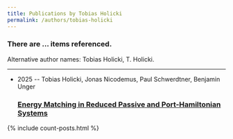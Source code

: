 ```yaml
---
title: Publications by Tobias Holicki
permalink: /authors/tobias-holicki
---
```


<h3 id="number-posts">There are ... items referenced.</h3>
<p id='info-authors'>Alternative author names: Tobias Holicki, T. Holicki.</p>
<hr />
<ul class="post-list">
<li><span class='post-meta'>2025 -- Tobias Holicki, Jonas Nicodemus, Paul Schwerdtner, Benjamin Unger</span><h3><a class='post-link' href="{{ site.baseurl }}/energy-matching-in-reduced-passive-and-port-hamiltonian-systems">Energy Matching in Reduced Passive and Port-Hamiltonian Systems</a></h3></li>

</ul>
{% include count-posts.html %}
